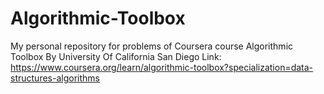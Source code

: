 # Algorithmic-Toolbox
My personal repository for problems of Coursera course Algorithmic Toolbox By University Of California San Diego
Link: https://www.coursera.org/learn/algorithmic-toolbox?specialization=data-structures-algorithms
